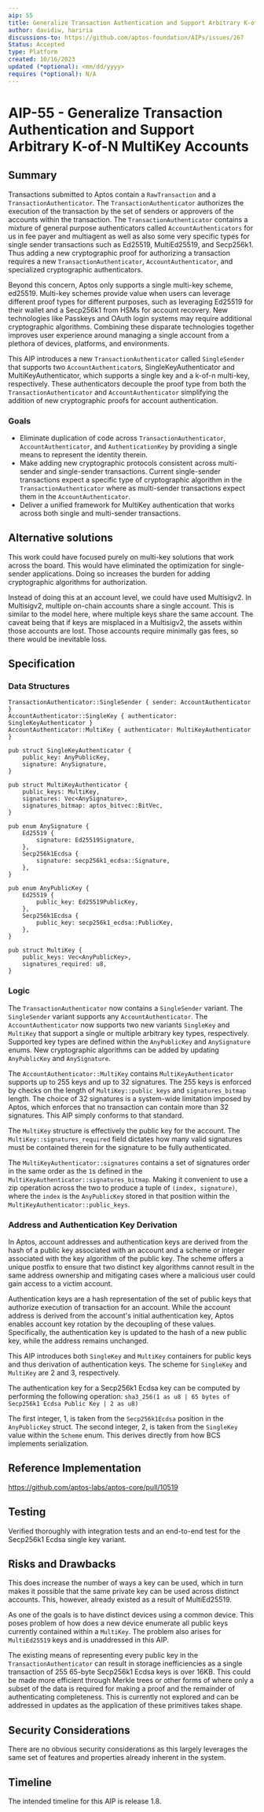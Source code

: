 ```yaml
---
aip: 55
title: Generalize Transaction Authentication and Support Arbitrary K-of-N MultiKey Accounts
author: davidiw, hariria
discussions-to: https://github.com/aptos-foundation/AIPs/issues/267
Status: Accepted
type: Platform
created: 10/16/2023
updated (*optional): <mm/dd/yyyy>
requires (*optional): N/A
---
```


# AIP-55 - Generalize Transaction Authentication and Support Arbitrary K-of-N MultiKey Accounts

## Summary

Transactions submitted to Aptos contain a `RawTransaction` and a `TransactionAuthenticator`. The `TransactionAuthenticator` authorizes the execution of the transaction by the set of senders or approvers of the accounts within the transaction. The `TransactionAuthenticator` contains a mixture of general purpose authenticators called `AccountAuthenticators` for us in fee payer and multiagent as well as also some very specific types for single sender transactions such as Ed25519, MultiEd25519, and Secp256k1. Thus adding a new cryptographic proof for authorizing a transaction requires a new `TransactionAuthenticator`, `AccountAuthenticator`, and specialized cryptographic authenticators.

Beyond this concern, Aptos only supports a single multi-key scheme, ed25519. Multi-key schemes provide value when users can leverage different proof types for different purposes, such as leveraging Ed25519 for their wallet and a Secp256k1 from HSMs for account recovery. New technologies like Passkeys and OAuth login systems may require additional cryptographic algorithms. Combining these disparate technologies together improves user experience around managing a single account from a plethora of devices, platforms, and environments.

This AIP introduces a new `TransactionAuthenticator` called `SingleSender` that supports two `AccountAuthenticator`s, SingleKeyAuthenticator and MultiKeyAuthenticator, which supports a single key and a k-of-n multi-key, respectively. These authenticators decouple the proof type from both the `TransactionAuthenticator` and `AccountAuthenticator` simplifying the addition of new cryptographic proofs for account authentication.

### Goals

* Eliminate duplication of code across `TransactionAuthenticator`, `AccountAuthenticator`, and `AuthenticationKey` by providing a single means to represent the identity therein.
* Make adding new cryptographic protocols consistent across multi-sender and single-sender transactions. Current single-sender transactions expect a specific type of cryptographic algorithm in the `TransactionAuthenticator` where as multi-sender transactions expect them in the `AccountAuthenticator`.
* Deliver a unified framework for MultiKey authentication that works across both single and multi-sender transactions.

## Alternative solutions

This work could have focused purely on multi-key solutions that work across the board. This would have eliminated the optimization for single-sender applications. Doing so increases the burden for adding cryptographic algorithms for authorization.

Instead of doing this at an account level, we could have used Multisigv2. In Multisigv2, multiple on-chain accounts share a single account. This is similar to the model here, where multiple keys share the same account. The caveat being that if keys are misplaced in a Multisigv2, the assets within those accounts are lost. Those accounts require minimally gas fees, so there would be inevitable loss.

## Specification

### Data Structures

```
TransactionAuthenticator::SingleSender { sender: AccountAuthenticator }
AccountAuthenticator::SingleKey { authenticator: SingleKeyAuthenticator }
AccountAuthenticator::MultiKey { authenticator: MultiKeyAuthenticator }

pub struct SingleKeyAuthenticator {
    public_key: AnyPublicKey,
    signature: AnySignature,
}

pub struct MultiKeyAuthenticator {
    public_keys: MultiKey,
    signatures: Vec<AnySignature>,
    signatures_bitmap: aptos_bitvec::BitVec,
}

pub enum AnySignature {
    Ed25519 {
        signature: Ed25519Signature,
    },
    Secp256k1Ecdsa {
        signature: secp256k1_ecdsa::Signature,
    },
}

pub enum AnyPublicKey {
    Ed25519 {
        public_key: Ed25519PublicKey,
    },
    Secp256k1Ecdsa {
        public_key: secp256k1_ecdsa::PublicKey,
    },
}

pub struct MultiKey {
    public_keys: Vec<AnyPublicKey>,
    signatures_required: u8,
}
```

### Logic

The `TransactionAuthenticator` now contains a `SingleSender` variant. The `SingleSender` variant supports any `AccountAuthenticator`. The `AccountAuthenticator` now supports two new variants `SingleKey` and `MultiKey` that support a single or multiple arbitrary key types, respectively. Supported key types are defined within the `AnyPublicKey` and `AnySignature` enums. New cryptographic algorithms can be added by updating `AnyPublicKey` and `AnySignature`.

The `AccountAuthenticator::MultiKey` contains `MultiKeyAuthenticator` supports up to 255 keys and up to 32 signatures. The 255 keys is enforced by checks on the length of `MultiKey::public_keys` and `signatures_bitmap` length. The choice of 32 signatures is a system-wide limitation imposed by Aptos, which enforces that no transaction can contain more than 32 signatures. This AIP simply conforms to that standard.

The `MultiKey` structure is effectively the public key for the account. The `MultiKey::signatures_required` field dictates how many valid signatures must be contained therein for the signature to be fully authenticated.

The `MultiKeyAuthenticator::signatures` contains a set of signatures order in the same order as the `1`s defined in the `MultiKeyAuthenticator::signatures_bitmap`. Making it convenient to use a zip operation across the two to produce a tuple of `(index, signature)`, where the `index` is the `AnyPublicKey` stored in that position within the `MultiKeyAuthenticator::public_keys`.

### Address and Authentication Key Derivation

In Aptos, account addresses and authentication keys are derived from the hash of a public key associated with an account and a scheme or integer associated with the key algorithm of the public key. The scheme offers a unique postfix to ensure that two distinct key algorithms cannot result in the same address ownership and mitigating cases where a malicious user could gain access to a victim account.

Authentication keys are a hash representation of the set of public keys that authorize execution of transaction for an account. While the account address is derived from the account's initial authentication key, Aptos enables account key rotation by the decoupling of these values. Specifically, the authentication key is updated to the hash of a new public key, while the address remains unchanged.

This AIP introduces both `SingleKey` and `MultiKey` containers for public keys and thus derivation of authentication keys. The scheme for `SingleKey` and `MultiKey` are 2 and 3, respectively.

The authentication key for a Secp256k1 Ecdsa key can be computed by performing the following operation: `sha3_256(1 as u8 | 65 bytes of Secp256k1 Ecdsa Public Key | 2 as u8)`

The first integer, 1, is taken from the `Secp256k1Ecdsa` position in the `AnyPublicKey` struct. The second integer, 2, is taken from the `SingleKey` value within the `Scheme` enum. This derives directly from how BCS implements serialization.

## Reference Implementation

https://github.com/aptos-labs/aptos-core/pull/10519

## Testing

Verified thoroughly with integration tests and an end-to-end test for the Secp256k1 Ecdsa single key variant.

## Risks and Drawbacks

This does increase the number of ways a key can be used, which in turn makes it possible that the same private key can be used across distinct accounts. This, however, already existed as a result of MultiEd25519.

As one of the goals is to have distinct devices using a common device. This poses problem of how does a new device enumerate all public keys currently contained within a `MultiKey`. The problem also arises for `MultiEd25519` keys and is unaddressed in this AIP.

The existing means of representing every public key in the `TransactionAuthenticator` can result in storage inefficiencies as a single transaction of 255 65-byte Secp256k1 Ecdsa keys is over 16KB. This could be made more efficient through Merkle trees or other forms of where only a subset of the data is required for making a proof and the remainder of authenticating completeness. This is currently not explored and can be addressed in updates as the application of these primitives takes shape.

## Security Considerations

There are no obvious security considerations as this largely leverages the same set of features and properties already inherent in the system.

## Timeline

The intended timeline for this AIP is release 1.8.
